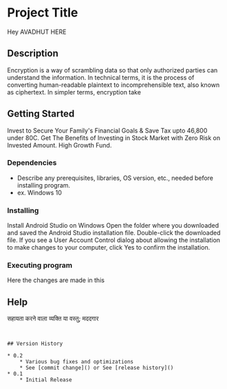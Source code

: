 # Project Title

Hey AVADHUT HERE

## Description

Encryption is a way of scrambling data so that only authorized parties can understand the information. In technical terms, it is the process of converting human-readable plaintext to incomprehensible text, also known as ciphertext. In simpler terms, encryption take

## Getting Started

Invest to Secure Your Family's Financial Goals & Save Tax upto 46,800 under 80C. Get The Benefits of Investing in Stock Market with Zero Risk on Invested Amount. High Growth Fund.
### Dependencies

* Describe any prerequisites, libraries, OS version, etc., needed before installing program.
* ex. Windows 10

### Installing

Install Android Studio on Windows
Open the folder where you downloaded and saved the Android Studio installation file.
Double-click the downloaded file.
If you see a User Account Control dialog about allowing the installation to make changes to your computer, click Yes to confirm the installation.


### Executing program

Here the changes are made in this


## Help

 
सहायता करने वाला व्‍यक्ति या वस्‍तु; मददगार
```


## Version History

* 0.2
    * Various bug fixes and optimizations
    * See [commit change]() or See [release history]()
* 0.1
    * Initial Release



